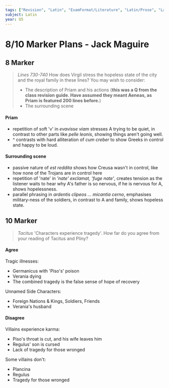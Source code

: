 ```yaml
---
tags: ["Revision", "Latin", "ExamFormat/Literature", "Latin/Prose", "Latin/Verse"]
subject: Latin
year: U5
---
```




# 8/10 Marker Plans - Jack Maguire
## 8 Marker
>*Lines 730-740*
>How does Virgil stress the hopeless state of the city and the royal family in these lines?
>You may wish to consider:
> - The description of Priam and his actions (**this was a Q from the class revision guide. Have assumed they meant Aeneas, as Priam is featured 200 lines before.**)
> - The surrounding scene

#### Priam
 - repetition of soft 'v' in *evavisse viam* stresses A trying to be quiet, in contrast to other parts like *pelle leonis*, showing things aren't going well.
 - ^ contrasts with hard alliteration of *cum creber* to show Greeks in control and happy to be loud.
 
#### Surrounding scene
 - passive nature of *est reddita* shows how Creusa wasn't in control, like how none of the Trojans are in control here
 - repetition of 'nate' in *'nate' exclamat, 'fuge nate'*, creates tension as the listener waits to hear why A's father is so nervous, if he is nervous for A, shows hopelessness.
 - parallel phrasing in *ardentis clipeos ... micantia cerno*, emphasises military-ness of the soldiers, in contrast to A and family, shows hopeless state.

## 10 Marker
> *Tacitus*
> 'Characters experience tragedy'. How far do you agree from your reading of Tacitus and Pliny?

#### Agree
Tragic illnesses:
 - Germanicus with 'Piso's' poison
 - Verania dying
 - The combined tragedy is the false sense of hope of recovery

Unnamed Side Characters:
 - Foreign Nations & Kings, Soldiers, Friends
 - Verania's husband

#### Disagree
Villains experience karma:
 - Piso's throat is cut, and his wife leaves him
 - Regulus' son is cursed
 - Lack of tragedy for those wronged

Some villains don't:
 - Plancina
 - Regulus
 - Tragedy for those wronged